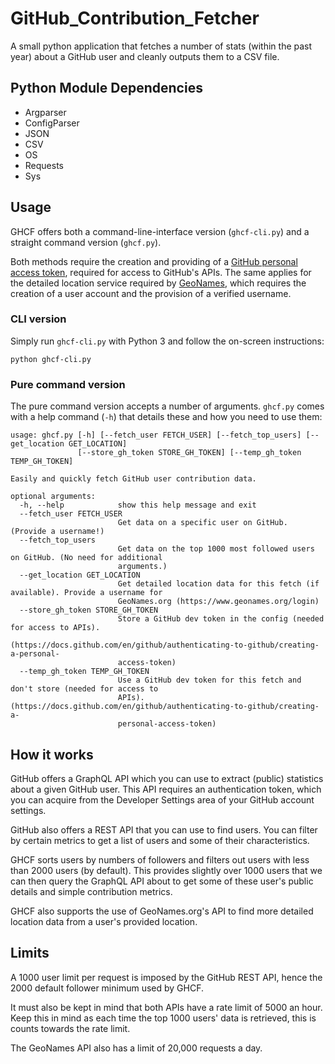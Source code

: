 # GitHub_Contribution_Fetcher

A small python application that fetches a number of stats (within the past year) about a GitHub user and cleanly outputs them to a CSV file.

## Python Module Dependencies

- Argparser
- ConfigParser
- JSON
- CSV
- OS
- Requests
- Sys

## Usage

GHCF offers both a command-line-interface version (`ghcf-cli.py`) and a straight command version (`ghcf.py`).

Both methods require the creation and providing of a [GitHub personal access token](https://docs.github.com/en/github/authenticating-to-github/creating-a-personal-access-token), required for access to GitHub's APIs. The same applies for the detailed location service required by [GeoNames](http://www.geonames.org/export/web-services.html), which requires the creation of a user account and the provision of a verified username.

### CLI version

Simply run `ghcf-cli.py` with Python 3 and follow the on-screen instructions:

`python ghcf-cli.py`

### Pure command version

The pure command version accepts a number of arguments. `ghcf.py` comes with a help command (`-h`) that details these and how you need to use them:

```
usage: ghcf.py [-h] [--fetch_user FETCH_USER] [--fetch_top_users] [--get_location GET_LOCATION]
               [--store_gh_token STORE_GH_TOKEN] [--temp_gh_token TEMP_GH_TOKEN]

Easily and quickly fetch GitHub user contribution data.

optional arguments:
  -h, --help            show this help message and exit
  --fetch_user FETCH_USER
                        Get data on a specific user on GitHub. (Provide a username!)
  --fetch_top_users
                        Get data on the top 1000 most followed users on GitHub. (No need for additional
                        arguments.)
  --get_location GET_LOCATION
                        Get detailed location data for this fetch (if available). Provide a username for
                        GeoNames.org (https://www.geonames.org/login)
  --store_gh_token STORE_GH_TOKEN
                        Store a GitHub dev token in the config (needed for access to APIs).
                        (https://docs.github.com/en/github/authenticating-to-github/creating-a-personal-
                        access-token)
  --temp_gh_token TEMP_GH_TOKEN
                        Use a GitHub dev token for this fetch and don't store (needed for access to
                        APIs). (https://docs.github.com/en/github/authenticating-to-github/creating-a-
                        personal-access-token)
```

## How it works

GitHub offers a  GraphQL API which you can use to extract (public) statistics about a given GitHub user. This API requires an authentication token, which you can acquire from the Developer Settings area of your GitHub account settings.

GitHub also offers a REST API that you can use to find users. You can filter by certain metrics to get a list of users and some of their characteristics. 

GHCF sorts users by numbers of followers and filters out users with less than 2000 users (by default). This provides slightly over 1000 users that we can then query the GraphQL API about to get some of these user's public details and simple contribution metrics.

GHCF also supports the use of GeoNames.org's API to find more detailed location data from a user's provided location.

## Limits

A 1000 user limit per request is imposed by the GitHub REST API, hence the 2000 default follower minimum used by GHCF.

It must also be kept in mind that both APIs have a rate limit of 5000 an hour. Keep this in mind as each time the top 1000 users' data is retrieved, this is counts towards the rate limit.

The GeoNames API also has a limit of 20,000 requests a day.

